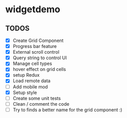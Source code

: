 # widgetdemo

## TODOS
- [x] Create Grid Component
- [x] Progress bar feature
- [x] External scroll control
- [x] Query string to control UI
- [x] Manage cell types
- [x] hover effect on grid cells
- [x] setup Redux
- [x] Load remote data
- [ ] Add mobile mod
- [x] Setup style
- [ ] Create some unit tests
- [ ] Clean / comment the code 
- [ ] Try to finds a better name for the grid component :)